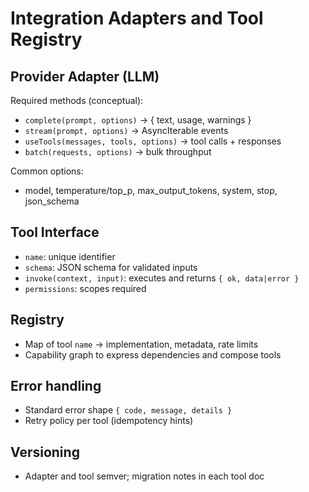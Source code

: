 # Integration Adapters and Tool Registry

## Provider Adapter (LLM)
Required methods (conceptual):
- `complete(prompt, options)` → { text, usage, warnings }
- `stream(prompt, options)` → AsyncIterable events
- `useTools(messages, tools, options)` → tool calls + responses
- `batch(requests, options)` → bulk throughput

Common options:
- model, temperature/top_p, max_output_tokens, system, stop, json_schema

## Tool Interface
- `name`: unique identifier
- `schema`: JSON schema for validated inputs
- `invoke(context, input)`: executes and returns `{ ok, data|error }`
- `permissions`: scopes required

## Registry
- Map of tool `name` → implementation, metadata, rate limits
- Capability graph to express dependencies and compose tools

## Error handling
- Standard error shape `{ code, message, details }`
- Retry policy per tool (idempotency hints)

## Versioning
- Adapter and tool semver; migration notes in each tool doc
